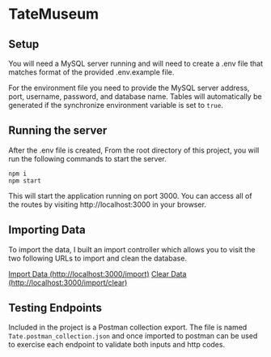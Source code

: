 # TateMuseum

## Setup

You will need a MySQL server running and will need to create a .env file that matches format of the provided .env.example file.

For the environment file you need to provide the MySQL server address, port, username, password, and database name. Tables will automatically be generated if the synchronize environment variable is set to `true`.

## Running the server

After the .env file is created, From the root directory of this project, you will run the following commands to start the server.

```
npm i
npm start
```

This will start the application running on port 3000. You can access all of the routes by visiting http://localhost:3000 in your browser.

## Importing Data

To import the data, I built an import controller which allows you to visit the two following URLs to import and clean the database.

[Import Data (http://localhost:3000/import)](http://localhost:3000/import)
[Clear Data (http://localhost:3000/import/clear)](http://localhost:3000/import/clear)

## Testing Endpoints

Included in the project is a Postman collection export. The file is named `Tate.postman_collection.json` and once imported to postman can be used to exercise each endpoint to validate both inputs and http codes.
